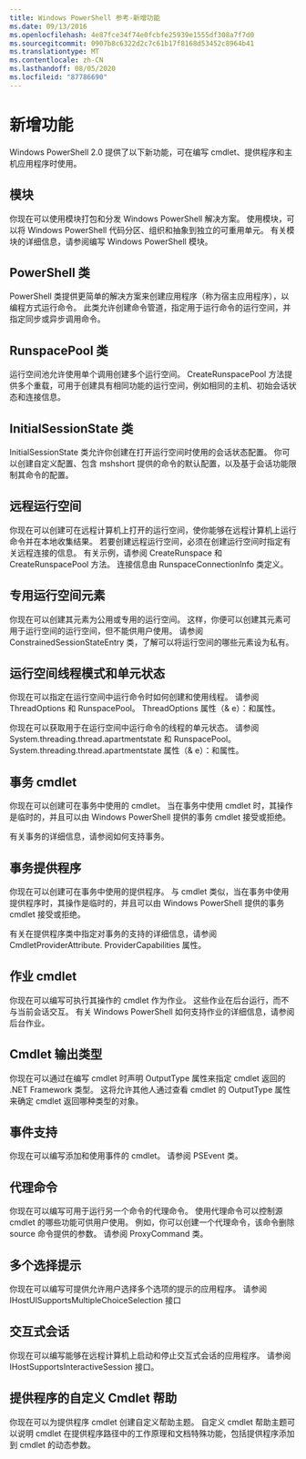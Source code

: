 ```yaml
---
title: Windows PowerShell 参考-新增功能
ms.date: 09/13/2016
ms.openlocfilehash: 4e87fce34f74e0fcbfe25939e1555df308a7f7d0
ms.sourcegitcommit: 0907b8c6322d2c7c61b17f8168d53452c8964b41
ms.translationtype: MT
ms.contentlocale: zh-CN
ms.lasthandoff: 08/05/2020
ms.locfileid: "87786690"
---
```

# <a name="whats-new"></a>新增功能

Windows PowerShell 2.0 提供了以下新功能，可在编写 cmdlet、提供程序和主机应用程序时使用。

## <a name="modules"></a>模块

你现在可以使用模块打包和分发 Windows PowerShell 解决方案。 使用模块，可以将 Windows PowerShell 代码分区、组织和抽象到独立的可重用单元。 有关模块的详细信息，请参阅编写 Windows PowerShell 模块。

## <a name="the-powershell-class"></a>PowerShell 类

PowerShell 类提供更简单的解决方案来创建应用程序（称为宿主应用程序），以编程方式运行命令。 此类允许创建命令管道，指定用于运行命令的运行空间，并指定同步或异步调用命令。

## <a name="the-runspacepool-class"></a>RunspacePool 类

运行空间池允许使用单个调用创建多个运行空间。 CreateRunspacePool 方法提供多个重载，可用于创建具有相同功能的运行空间，例如相同的主机、初始会话状态和连接信息。

## <a name="the-initialsessionstate-class"></a>InitialSessionState 类

InitialSessionState 类允许你创建在打开运行空间时使用的会话状态配置。 你可以创建自定义配置、包含 mshshort 提供的命令的默认配置，以及基于会话功能限制其命令的配置。

## <a name="remote-runspaces"></a>远程运行空间

你现在可以创建可在远程计算机上打开的运行空间，使你能够在远程计算机上运行命令并在本地收集结果。 若要创建远程运行空间，必须在创建运行空间时指定有关远程连接的信息。 有关示例，请参阅 CreateRunspace 和 CreateRunspacePool 方法。 连接信息由 RunspaceConnectionInfo 类定义。

## <a name="private-runspace-elements"></a>专用运行空间元素

你现在可以创建其元素为公用或专用的运行空间。 这样，你便可以创建其元素可用于运行空间的运行空间，但不能供用户使用。 请参阅 ConstrainedSessionStateEntry 类，了解可以将运行空间的哪些元素设为私有。

## <a name="runspace-threading-modes-and-apartment-state"></a>运行空间线程模式和单元状态

你现在可以指定在运行空间中运行命令时如何创建和使用线程。 请参阅 ThreadOptions 和 RunspacePool。 ThreadOptions 属性（& e）：和属性。

你现在可以获取用于在运行空间中运行命令的线程的单元状态。 请参阅 System.threading.thread.apartmentstate 和 RunspacePool。 System.threading.thread.apartmentstate 属性（& e）：和属性。

## <a name="transaction-cmdlets"></a>事务 cmdlet

你现在可以创建可在事务中使用的 cmdlet。 当在事务中使用 cmdlet 时，其操作是临时的，并且可以由 Windows PowerShell 提供的事务 cmdlet 接受或拒绝。

有关事务的详细信息，请参阅如何支持事务。

## <a name="transaction-provider"></a>事务提供程序

你现在可以创建可在事务中使用的提供程序。 与 cmdlet 类似，当在事务中使用提供程序时，其操作是临时的，并且可以由 Windows PowerShell 提供的事务 cmdlet 接受或拒绝。

有关在提供程序类中指定对事务的支持的详细信息，请参阅 CmdletProviderAttribute. ProviderCapabilities 属性。

## <a name="job-cmdlets"></a>作业 cmdlet

你现在可以编写可执行其操作的 cmdlet 作为作业。 这些作业在后台运行，而不与当前会话交互。 有关 Windows PowerShell 如何支持作业的详细信息，请参阅后台作业。

## <a name="cmdlet-output-types"></a>Cmdlet 输出类型

你现在可以通过在编写 cmdlet 时声明 OutputType 属性来指定 cmdlet 返回的 .NET Framework 类型。 这将允许其他人通过查看 cmdlet 的 OutputType 属性来确定 cmdlet 返回哪种类型的对象。

## <a name="event-support"></a>事件支持

你现在可以编写添加和使用事件的 cmdlet。 请参阅 PSEvent 类。

## <a name="proxy-commands"></a>代理命令

你现在可以编写可用于运行另一个命令的代理命令。 使用代理命令可以控制源 cmdlet 的哪些功能可供用户使用。 例如，你可以创建一个代理命令，该命令删除 source 命令提供的参数。 请参阅 ProxyCommand 类。

## <a name="multiple-choice-prompts"></a>多个选择提示

你现在可以编写可提供允许用户选择多个选项的提示的应用程序。 请参阅 IHostUISupportsMultipleChoiceSelection 接口

## <a name="interactive-sessions"></a>交互式会话

你现在可以编写能够在远程计算机上启动和停止交互式会话的应用程序。
请参阅 IHostSupportsInteractiveSession 接口。

## <a name="custom-cmdlet-help-for-providers"></a>提供程序的自定义 Cmdlet 帮助

你现在可以为提供程序 cmdlet 创建自定义帮助主题。 自定义 cmdlet 帮助主题可以说明 cmdlet 在提供程序路径中的工作原理和文档特殊功能，包括提供程序添加到 cmdlet 的动态参数。
